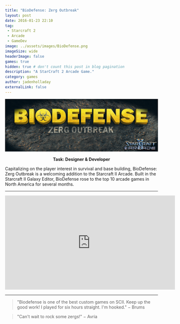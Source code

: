 ```yaml
---
title: "BioDefense: Zerg Outbreak"
layout: post
date: 2016-01-23 22:10
tag:
 - Starcraft 2
 - Arcade
 - GameDev
image: ../assets/images/BioDefense.png
imageSize: wide
headerImage: false
games: true
hidden: true # don't count this post in blog pagination
description: "A StarCraft 2 Arcade Game."
category: games
author: jadenholladay
externalLink: false
---
```


![Screenshot](../assets/images/BioDefense.png)
**<center>Task: Designer & Developer</center>**

Capitalizing on the player interest in survival and base building, BioDefense: Zerg Outbreak is a welcoming addition to the Starcraft II Arcade. Built in the Starcraft II Galaxy Editor, BioDefense rose to the top 10 arcade games in North America for several months.

---
<center><iframe width="560" height="310" src="https://www.youtube.com/embed/vwTHuE30juw" frameborder="0" allowfullscreen></iframe></center>

---

> "Biodefense is one of the best custom games on SCII. Keep up the good work! I played for six hours straight. I'm hooked."
> − Brums

> "Can't wait to rock some zergs!"
> − Avria

